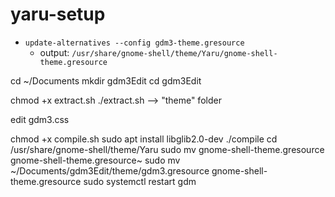 # yaru-setup

* `update-alternatives --config gdm3-theme.gresource`
  * output: `/usr/share/gnome-shell/theme/Yaru/gnome-shell-theme.gresource`

cd ~/Documents
mkdir gdm3Edit
cd gdm3Edit

chmod +x extract.sh
./extract.sh
--> "theme" folder

edit gdm3.css

chmod +x compile.sh
sudo apt install libglib2.0-dev
./compile
cd /usr/share/gnome-shell/theme/Yaru
sudo mv gnome-shell-theme.gresource gnome-shell-theme.gresource~
sudo mv ~/Documents/gdm3Edit/theme/gdm3.gresource gnome-shell-theme.gresource
sudo systemctl restart gdm
